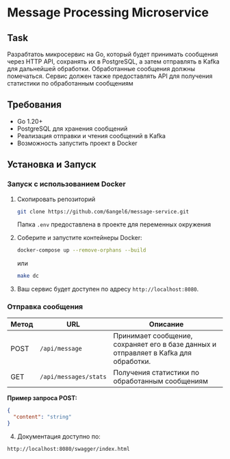 # Message Processing Microservice

## Task

Разрабтатоь микросервис на Go, который будет принимать сообщения через HTTP API, сохранять их в PostgreSQL, а затем отправлять в Kafka для дальнейшей обработки. Обработанные сообщения должны помечаться. Сервис должен также предоставлять API для получения статистики по обработанным сообщениям

## Требования
- Go 1.20+
- PostgreSQL для хранения сообщений
- Реализация отправки и чтения сообщений в Kafka
- Возможность запустить проект в Docker

## Установка и Запуск


### Запуск с использованием Docker
1. Скопировать репозиторий
   ```bash
   git clone https://github.com/6angel6/message-service.git
    ```
   Папка `.env` предоставлена в проекте для переменных окружения 


2. Соберите и запустите контейнеры Docker:
    ```bash
    docker-compose up --remove-orphans --build 
    ```
   или
   ```bash
   make dc
    ```
   
3. Ваш сервис будет доступен по адресу `http://localhost:8080`.

### Отправка сообщения

| Метод | URL                   | Описание                                                                            |
|-------|-----------------------|-------------------------------------------------------------------------------------|
| POST  | `/api/message`        | Принимает сообщение, сохраняет его в базе данных и отправляет в Kafka для обработки.|
| GET   | `/api/messages/stats` | Получения статистики по обработанным сообщениям                                     |

**Пример запроса POST:**

```json
{
  "content": "string"
}
```
4.  Документация доступно по:

`http://localhost:8080/swagger/index.html`
